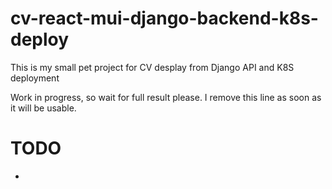 # cv-react-mui-django-backend-k8s-deploy
This is my small pet project for CV desplay from Django API and K8S deployment

Work in progress, so wait for full result please. I remove this line as soon as it will be usable.

# TODO

- 
